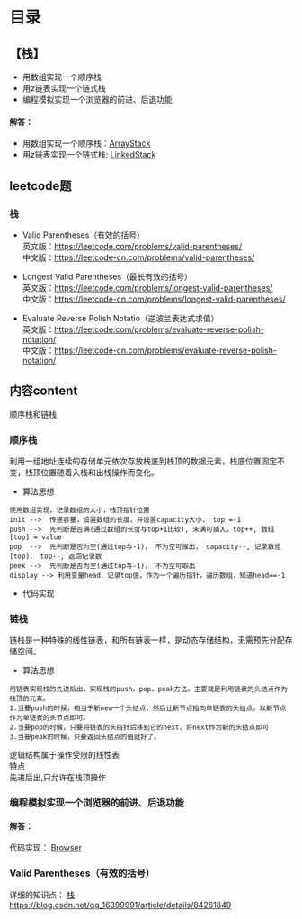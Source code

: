 # 目录
## 【栈】
-   用数组实现一个顺序栈
-   用z链表实现一个链式栈
-   编程模拟实现一个浏览器的前进、后退功能
#### 解答：
-   用数组实现一个顺序栈：[ArrayStack](https://github.com/GavinAlison/leetcode/tree/master/algorithm/src/main/java/com/alison/ArrayStack.java)
-   用z链表实现一个链式栈: [LinkedStack](https://github.com/GavinAlison/leetcode/tree/master/algorithm/src/main/java/com/alison/LinkedStack.java)

## leetcode题

### 栈
-   Valid Parentheses（有效的括号）    
英文版：https://leetcode.com/problems/valid-parentheses/    
中文版：https://leetcode-cn.com/problems/valid-parentheses/    

-   Longest Valid Parentheses（最长有效的括号）    
英文版：https://leetcode.com/problems/longest-valid-parentheses/    
中文版：https://leetcode-cn.com/problems/longest-valid-parentheses/    

-   Evaluate Reverse Polish Notatio（逆波兰表达式求值）   
英文版：https://leetcode.com/problems/evaluate-reverse-polish-notation/    
中文版：https://leetcode-cn.com/problems/evaluate-reverse-polish-notation/    

## 内容content

顺序栈和链栈      

### 顺序栈     
利用一组地址连续的存储单元依次存放栈底到栈顶的数据元素，栈底位置固定不变，栈顶位置随着入栈和出栈操作而变化。

-   算法思想
```
使用数组实现，记录数组的大小，栈顶指针位置   
init -->  传递容量，设置数组的长度，并设置capacity大小， top =-1
push -->  先判断是否满(通过数组的长度与top+1比较), 未满可插入，top++, 数组[top] = value 
pop  -->  先判断是否为空(通过top与-1)， 不为空可推出， capacity--, 记录数组[top]， top--, 返回记录数
peek -->  先判断是否为空(通过top与-1)， 不为空可取出
display --> 利用变量head，记录top值，作为一个遍历指针，遍历数组，知道head==-1
```
-   代码实现

### 链栈    
链栈是一种特殊的线性链表，和所有链表一样，是动态存储结构，无需预先分配存储空间。

-   算法思想
```
用链表实现栈的先进后出，实现栈的push，pop，peak方法。主要就是利用链表的头结点作为栈顶的元素。
1.当要push的时候，相当于新new一个头结点，然后让新节点指向单链表的头结点。以新节点作为单链表的头节点即可。
2.当要pop的时候，只要将链表的头指针后移到它的next，将next作为新的头结点即可
3.当要peak的时候，只要返回头结点的值就好了。
```

逻辑结构属于操作受限的线性表  
特点  
先进后出,只允许在栈顶操作       


### 编程模拟实现一个浏览器的前进、后退功能

#### 解答：
代码实现： [Browser](https://github.com/GavinAlison/leetcode/tree/master/algorithm/src/main/java/com/alison/Browser.java)


### Valid Parentheses（有效的括号）    





详细的知识点：  [栈](https://blog.csdn.net/qq_16399991/article/details/84261849)
https://blog.csdn.net/qq_16399991/article/details/84261849


